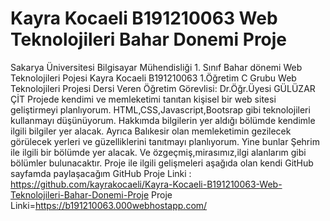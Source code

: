 # Kayra Kocaeli B191210063 Web Teknolojileri Bahar Donemi Proje
 Sakarya Üniversitesi Bilgisayar Mühendisliği 1. Sınıf Bahar dönemi Web Teknolojileri Pojesi Kayra Kocaeli B191210063 1.Öğretim C Grubu Web Teknolojileri Projesi 
 Dersi Veren Öğretim Görevlisi: Dr.Öğr.Üyesi GÜLÜZAR ÇİT
 Projede kendimi ve memleketimi tanıtan kişisel bir web sitesi geliştirmeyi planlıyorum. 
 HTML,CSS,Javascript,Bootsrap gibi teknolojileri kullanmayı düşünüyorum.
 Hakkımda bilgilerin yer aldığı bölümde kendimle ilgili bilgiler yer alacak. Ayrıca Balıkesir olan memleketimin gezilecek görülecek yerleri ve güzelliklerini tanıtmayı planlıyorum. 
 Yine bunlar Şehrim ile ilgili bir bölümde yer alacak. Ve özgeçmiş,mirasımız,ilgi alanlarım gibi bölümler bulunacaktır.
 Proje ile ilgili gelişmeleri aşağıda olan kendi GitHub sayfamda paylaşacağım
GitHub Proje Linki : https://github.com/kayrakocaeli/Kayra-Kocaeli-B191210063-Web-Teknolojileri-Bahar-Donemi-Proje
Proje Linki=https://b191210063.000webhostapp.com/
